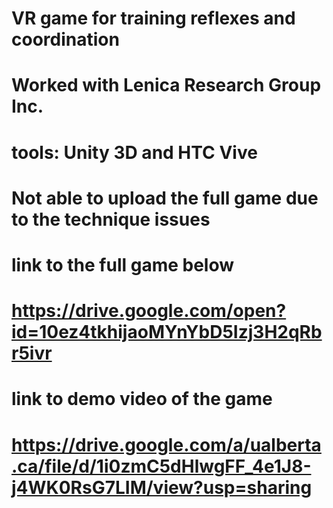# VR game for training reflexes and coordination
# Worked with Lenica Research Group Inc.
# tools: Unity 3D and HTC Vive
# Not able to upload the full game due to the technique issues
# link to the full game below
# https://drive.google.com/open?id=10ez4tkhijaoMYnYbD5Izj3H2qRbr5ivr
# link to demo video of the game
# https://drive.google.com/a/ualberta.ca/file/d/1i0zmC5dHlwgFF_4e1J8-j4WK0RsG7LIM/view?usp=sharing

